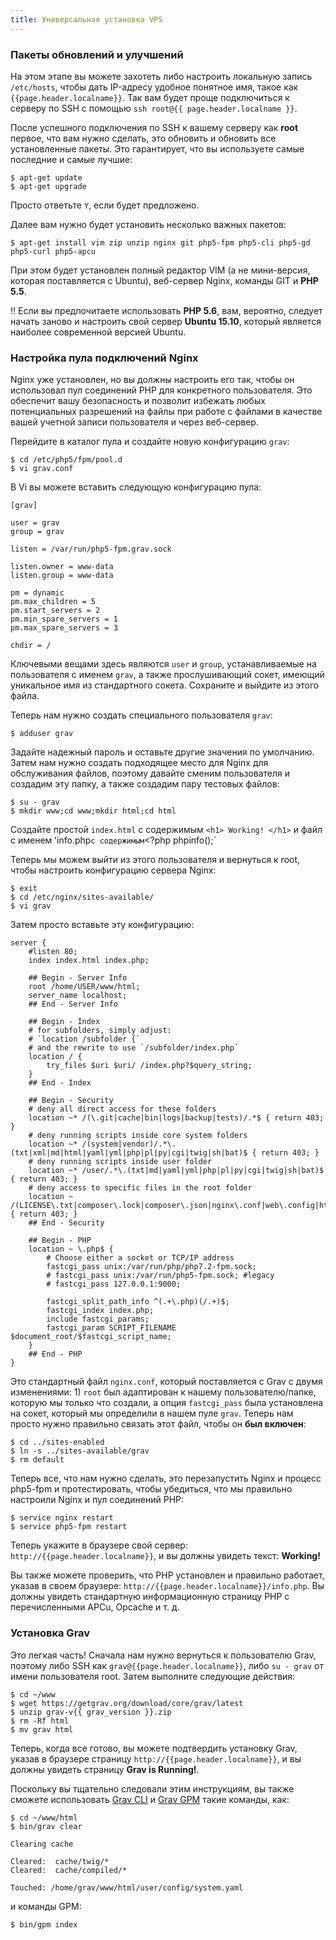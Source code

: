 ```yaml
---
title: Универсальная установка VPS
---
```


### Пакеты обновлений и улучшений

На этом этапе вы можете захотеть либо настроить локальную запись `/etc/hosts`, чтобы дать IP-адресу удобное понятное имя, такое как `{{page.header.localname}}`. Так вам будет проще подключиться к серверу по SSH с помощью `ssh root@{{ page.header.localname }}`.

После успешного подключения по SSH к вашему серверу как **root** первое, что вам нужно сделать, это обновить и обновить все установленные пакеты. Это гарантирует, что вы используете самые последние и самые лучшие:

```
$ apt-get update
$ apt-get upgrade
```

Просто ответьте `Y`, если будет предложено.

Далее вам нужно будет установить несколько важных пакетов:

```
$ apt-get install vim zip unzip nginx git php5-fpm php5-cli php5-gd php5-curl php5-apcu
```

При этом будет установлен полный редактор VIM (а не мини-версия, которая поставляется с Ubuntu), веб-сервер Nginx, команды GIT и **PHP 5.5**.

!! Если вы предпочитаете использовать **PHP 5.6**, вам, вероятно, следует начать заново и настроить свой сервер **Ubuntu 15.10**, который является наиболее современной версией Ubuntu.

### Настройка пула подключений Nginx

Nginx уже установлен, но вы должны настроить его так, чтобы он использовал пул соединений PHP для конкретного пользователя. Это обеспечит вашу безопасность и позволит избежать любых потенциальных разрешений на файлы при работе с файлами в качестве вашей учетной записи пользователя и через веб-сервер.

Перейдите в каталог пула и создайте новую конфигурацию `grav`:

```
$ cd /etc/php5/fpm/pool.d
$ vi grav.conf
```

В Vi вы можете вставить следующую конфигурацию пула:

```
[grav]

user = grav
group = grav

listen = /var/run/php5-fpm.grav.sock

listen.owner = www-data
listen.group = www-data

pm = dynamic
pm.max_children = 5
pm.start_servers = 2
pm.min_spare_servers = 1
pm.max_spare_servers = 3

chdir = /
```

Ключевыми вещами здесь являются `user` и `group`, устанавливаемые на пользователя с именем `grav`, а также прослушивающий сокет, имеющий уникальное имя из стандартного сокета. Сохраните и выйдите из этого файла.

Теперь нам нужно создать специального пользователя `grav`:

```
$ adduser grav
```

Задайте надежный пароль и оставьте другие значения по умолчанию. Затем нам нужно создать подходящее место для Nginx для обслуживания файлов, поэтому давайте сменим пользователя и создадим эту папку, а также создадим пару тестовых файлов:

```
$ su - grav
$ mkdir www;cd www;mkdir html;cd html
```

Создайте простой `index.html` с содержимым `<h1> Working! </h1>` и файл с именем ʻinfo.php` с содержимым `<?php phpinfo();`

Теперь мы можем выйти из этого пользователя и вернуться к root, чтобы настроить конфигурацию сервера Nginx:

```
$ exit
$ cd /etc/nginx/sites-available/
$ vi grav
```

Затем просто вставьте эту конфигурацию:

```
server {
    #listen 80;
    index index.html index.php;

    ## Begin - Server Info
    root /home/USER/www/html;
    server_name localhost;
    ## End - Server Info

    ## Begin - Index
    # for subfolders, simply adjust:
    # `location /subfolder {`
    # and the rewrite to use `/subfolder/index.php`
    location / {
        try_files $uri $uri/ /index.php?$query_string;
    }
    ## End - Index

    ## Begin - Security
    # deny all direct access for these folders
    location ~* /(\.git|cache|bin|logs|backup|tests)/.*$ { return 403; }
    # deny running scripts inside core system folders
    location ~* /(system|vendor)/.*\.(txt|xml|md|html|yaml|yml|php|pl|py|cgi|twig|sh|bat)$ { return 403; }
    # deny running scripts inside user folder
    location ~* /user/.*\.(txt|md|yaml|yml|php|pl|py|cgi|twig|sh|bat)$ { return 403; }
    # deny access to specific files in the root folder
    location ~ /(LICENSE\.txt|composer\.lock|composer\.json|nginx\.conf|web\.config|htaccess\.txt|\.htaccess) { return 403; }
    ## End - Security

    ## Begin - PHP
    location ~ \.php$ {
        # Choose either a socket or TCP/IP address
        fastcgi_pass unix:/var/run/php/php7.2-fpm.sock;
        # fastcgi_pass unix:/var/run/php5-fpm.sock; #legacy
        # fastcgi_pass 127.0.0.1:9000;

        fastcgi_split_path_info ^(.+\.php)(/.+)$;
        fastcgi_index index.php;
        include fastcgi_params;
        fastcgi_param SCRIPT_FILENAME $document_root/$fastcgi_script_name;
    }
    ## End - PHP
}
```

Это стандартный файл `nginx.conf`, который поставляется с Grav с двумя изменениями: 1) `root` был адаптирован к нашему пользователю/папке, которую мы только что создали, а опция `fastcgi_pass` была установлена ​​на сокет, который мы определили в нашем пуле `grav`. Теперь нам просто нужно правильно связать этот файл, чтобы он **был включен**:

```
$ cd ../sites-enabled
$ ln -s ../sites-available/grav
$ rm default
```

Теперь все, что нам нужно сделать, это перезапустить Nginx и процесс php5-fpm и протестировать, чтобы убедиться, что мы правильно настроили Nginx и пул соединений PHP:

```
$ service nginx restart
$ service php5-fpm restart
```

Теперь укажите в браузере свой сервер: `http://{{page.header.localname}}`, и вы должны увидеть текст: **Working!**

Вы также можете проверить, что PHP установлен и правильно работает, указав в своем браузере: `http://{{page.header.localname}}/info.php`. Вы должны увидеть стандартную информационную страницу PHP с перечисленными APCu, Opcache и т. д.

### Установка Grav

Это легкая часть! Сначала нам нужно вернуться к пользователю Grav, поэтому либо SSH как `grav@{{page.header.localname}}`, либо `su - grav` от имени пользователя root. Затем выполните следующие действия:

```
$ cd ~/www
$ wget https://getgrav.org/download/core/grav/latest
$ unzip grav-v{{ grav_version }}.zip
$ rm -Rf html
$ mv grav html
```

Теперь, когда все готово, вы можете подтвердить установку Grav, указав в браузере страницу `http://{{page.header.localname}}`, и вы должны увидеть страницу **Grav is Running!**.

Поскольку вы тщательно следовали этим инструкциям, вы также сможете использовать [Grav CLI](../../../advanced/grav-cli) и [Grav GPM](../../../advanced/grav-gpm) такие команды, как:

```
$ cd ~/www/html
$ bin/grav clear

Clearing cache

Cleared:  cache/twig/*
Cleared:  cache/compiled/*

Touched: /home/grav/www/html/user/config/system.yaml
```

и команды GPM:

```
$ bin/gpm index
```

